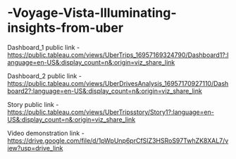# -Voyage-Vista-Illuminating-insights-from-uber


Dashboard_1 public link - https://public.tableau.com/views/UberTrips_16957169324790/Dashboard1?:language=en-US&:display_count=n&:origin=viz_share_link


Dashboard_2 public link - https://public.tableau.com/views/UberDrivesAnalysis_16957170927110/Dashboard2?:language=en-US&:display_count=n&:origin=viz_share_link


Story public link - https://public.tableau.com/views/UberTripsstory/Story1?:language=en-US&:display_count=n&:origin=viz_share_link


Video demonstration link - https://drive.google.com/file/d/1pWpUnp6prCfSIZ3HSRoS97TwhZK8XAL7/view?usp=drive_link
